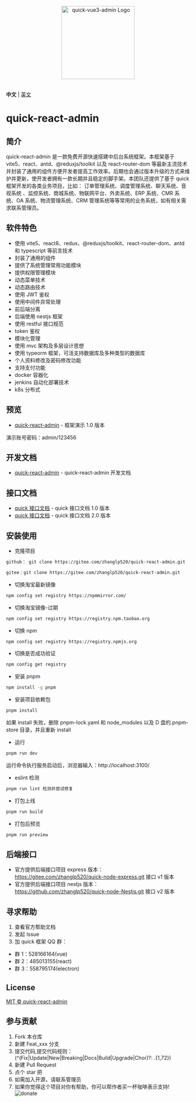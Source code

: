 <div align="center"> <a href="https://gitee.com/zhanglp520/quick-vue3-admin.git"> <img alt="quick-vue3-admin Logo" width="200" height="200" src="https://raw.githubusercontent.com/wiki/zhanglp520/quick-vue3-admin/logo.png"> </a> <br> <br>
</div>

**中文** | [英文](./README.en.md)

# quick-react-admin

## 简介

quick-react-admin 是一款免费开源快速搭建中后台系统框架。本框架基于 vite5、react、antd、@reduxjs/toolkit 以及 react-router-dom 等最新主流技术并封装了通用的组件方便开发者提高工作效率。后期也会通过版本升级的方式来维护并更新，使开发者拥有一款长期并且稳定的脚手架。本团队还提供了基于 quick 框架开发的各类业务项目，比如： 订单管理系统、调度管理系统、聊天系统、音视系统 、监控系统、商城系统、物联网平台、外卖系统、ERP 系统、CMR 系统、OA 系统、物流管理系统、CRM 管理系统等等常用的业务系统，如有相关需求联系管理员。

## 软件特色

- 使用 vite5、react8、redux、@reduxjs/toolkit、react-router-dom、antd 和 typescript 等前言技术
- 封装了通用的组件
- 提供了系统管理常用功能模块
- 提供权限管理模块
- 动态菜单技术
- 动态路由技术
- 使用 JWT 鉴权
- 使用中间件异常处理
- 前后端分离
- 后端使用 nestjs 框架
- 使用 restful 接口规范
- token 鉴权
- 模块化管理
- 使用 mvc 架构及多层设计思想
- 使用 typeorm 框架，可活支持数据库及多种类型的数据库
- 个人资料修改及密码修改功能
- 支持支付功能
- docker 容器化
- jenkins 自动化部署技术
- k8s 分布式

## 预览

- [quick-react-admin](https://react.quick.ainiteam.com/) - 框架演示 1.0 版本

演示账号密码：admin/123456

## 开发文档

- [quick-react-admin](https://doc.quick.ainiteam.com/react) - quick-react-admin 开发文档

## 接口文档

- [quick 接口文档](https://console-docs.apipost.cn/preview/0e11a2eb3c3883a7/4fff7a394c074ac7) - quick 接口文档 1.0 版本
- [quick 接口文档](https://console-docs.apipost.cn/preview/52de13c4d013470f/e5aa6f10d52601f7) - quick 接口文档 2.0 版本

## 安装使用

- 克隆项目

```bash
github： git clone https://gitee.com/zhanglp520/quick-react-admin.git

gitee：git clone https://gitee.com/zhanglp520/quick-react-admin.git

```

- 切换淘宝最新镜像

```bash
npm config set registry https://npmmirror.com/
```

- 切换淘宝镜像-过期

```bash
npm config set registry https://registry.npm.taobao.org
```

- 切换 npm

```bash
npm config set registry https://registry.npmjs.org

```

- 切换是否成功验证

```bash
npm config get registry
```

- 安装 pnpm

```bash
npm install -g pnpm
```

- 安装项目依赖包

```bash
pnpm install
```

如果 install 失败，删除 pnpm-lock.yaml 和 node_modules 以及 D 盘的.pnpm-store 目录，并且重新 install

- 运行

```bash
pnpm run dev
```

运行命令执行服务启动后，浏览器输入：http://localhost:3100/

- eslint 检测

```bash
pnpm run lint 检测并尝试修复
```

- 打包上线

```bash
pnpm run build
```

- 打包后预览

```bash
pnpm run preview
```

## 后端接口

- 官方提供后端接口项目 express 版本：https://gitee.com/zhanglp520/quick-node-express.git 接口 v1 版本
- 官方提供后端接口项目 nestjs 版本：https://github.com/zhanglp520/quick-node-Nestjs.git 接口 v2 版本

## 寻求帮助

1. 查看官方帮助文档
2. 发起 Issue
3. 加 quick 框架 QQ 群：

- 群 1：528166164(vue)
- 群 2：485013155(react)
- 群 3：558795174(electron)

## License

[MIT © quick-react-admin](./LICENSE)

## 参与贡献

1.  Fork 本仓库
2.  新建 Feat_xxx 分支
3.  提交代码,提交代码规则：(^(Fix|Update|New|Breaking|Docs|Build|Upgrade|Chor)?: .{1,72})
4.  新建 Pull Request
5.  点个 star 把
6.  如需加入开源，请联系管理员
7.  如果你觉得这个项目对你有帮助，你可以帮作者买一杯咖啡表示支持!
    ![donate](https://raw.githubusercontent.com/wiki/zhanglp520/quick-vue3-admin/20230430121236.png)
